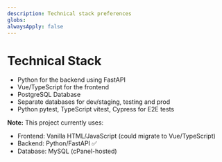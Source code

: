 ```yaml
---
description: Technical stack preferences
globs:
alwaysApply: false
---
```


# Technical Stack

- Python for the backend using FastAPI
- Vue/TypeScript for the frontend
- PostgreSQL Database
- Separate databases for dev/staging, testing and prod
- Python pytest, TypeScript vitest, Cypress for E2E tests

**Note:** This project currently uses:
- Frontend: Vanilla HTML/JavaScript (could migrate to Vue/TypeScript)
- Backend: Python/FastAPI ✅
- Database: MySQL (cPanel-hosted)
